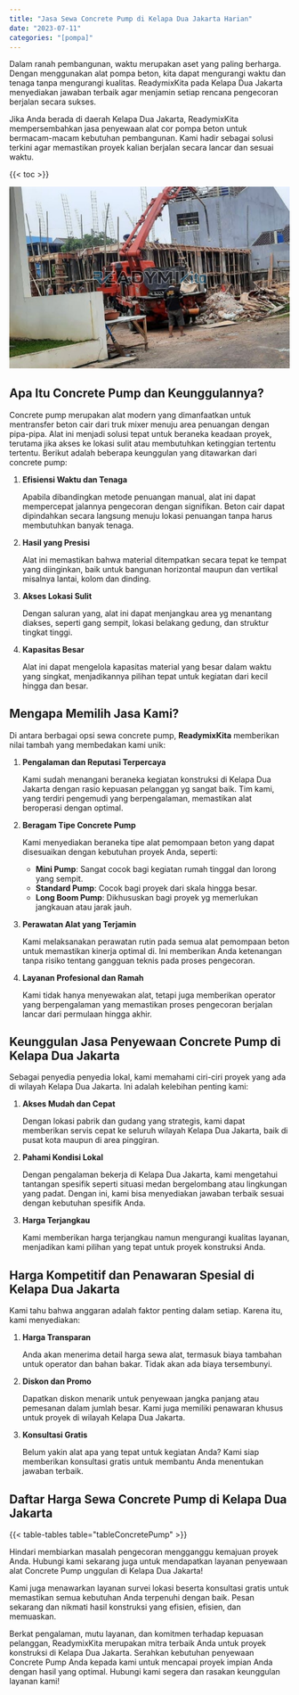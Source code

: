 ```yaml
---
title: "Jasa Sewa Concrete Pump di Kelapa Dua Jakarta Harian"
date: "2023-07-11"
categories: "[pompa]"
---
```


Dalam ranah pembangunan, waktu merupakan aset yang paling berharga. Dengan menggunakan alat pompa beton, kita dapat mengurangi waktu dan tenaga tanpa mengurangi kualitas. ReadymixKita pada Kelapa Dua Jakarta menyediakan jawaban terbaik agar menjamin setiap rencana pengecoran berjalan secara sukses.

Jika Anda berada di daerah Kelapa Dua Jakarta, ReadymixKita mempersembahkan jasa penyewaan alat cor pompa beton untuk bermacam-macam kebutuhan pembangunan. Kami hadir sebagai solusi terkini agar memastikan proyek kalian berjalan secara lancar dan sesuai waktu.

{{< toc >}}

![Jasa Sewa Concrete Pump di Kelapa Dua Jakarta Harian](/images/pompa/sewa-pompa-15.jpg)

## Apa Itu Concrete Pump dan Keunggulannya?

Concrete pump merupakan alat modern yang dimanfaatkan untuk mentransfer beton cair dari truk mixer menuju area penuangan dengan pipa-pipa. Alat ini menjadi solusi tepat untuk beraneka keadaan proyek, terutama jika akses ke lokasi sulit atau membutuhkan ketinggian tertentu tertentu. Berikut adalah beberapa keunggulan yang ditawarkan dari concrete pump:

1. **Efisiensi Waktu dan Tenaga**

   Apabila dibandingkan metode penuangan manual, alat ini dapat mempercepat jalannya pengecoran dengan signifikan. Beton cair dapat dipindahkan secara langsung menuju lokasi penuangan tanpa harus membutuhkan banyak tenaga.

2. **Hasil yang Presisi**

   Alat ini memastikan bahwa material ditempatkan secara tepat ke tempat yang diinginkan, baik untuk bangunan horizontal maupun dan vertikal misalnya lantai, kolom dan dinding.

3. **Akses Lokasi Sulit**

   Dengan saluran yang, alat ini dapat menjangkau area yg menantang diakses, seperti gang sempit, lokasi belakang gedung, dan struktur tingkat tinggi.

4. **Kapasitas Besar**

   Alat ini dapat mengelola kapasitas material yang besar dalam waktu yang singkat, menjadikannya pilihan tepat untuk kegiatan dari kecil hingga dan besar.

## Mengapa Memilih Jasa Kami?

Di antara berbagai opsi sewa concrete pump, **ReadymixKita** memberikan nilai tambah yang membedakan kami unik:

1. **Pengalaman dan Reputasi Terpercaya**

   Kami sudah menangani beraneka kegiatan konstruksi di Kelapa Dua Jakarta dengan rasio kepuasan pelanggan yg sangat baik. Tim kami, yang terdiri pengemudi yang berpengalaman, memastikan alat beroperasi dengan optimal.

2. **Beragam Tipe Concrete Pump**

   Kami menyediakan beraneka tipe alat pemompaan beton yang dapat disesuaikan dengan kebutuhan proyek Anda, seperti:
   - **Mini Pump**: Sangat cocok bagi kegiatan rumah tinggal dan lorong yang sempit.
   - **Standard Pump**: Cocok bagi proyek dari skala hingga besar.
   - **Long Boom Pump**: Dikhususkan bagi proyek yg memerlukan jangkauan atau jarak jauh.

3. **Perawatan Alat yang Terjamin**

   Kami melaksanakan perawatan rutin pada semua alat pemompaan beton untuk memastikan kinerja optimal di. Ini memberikan Anda ketenangan tanpa risiko tentang gangguan teknis pada proses pengecoran.

4. **Layanan Profesional dan Ramah**

   Kami tidak hanya menyewakan alat, tetapi juga memberikan operator yang berpengalaman yang memastikan proses pengecoran berjalan lancar dari permulaan hingga akhir.

## Keunggulan Jasa Penyewaan Concrete Pump di Kelapa Dua Jakarta

Sebagai penyedia penyedia lokal, kami memahami ciri-ciri proyek yang ada di wilayah Kelapa Dua Jakarta. Ini adalah kelebihan penting kami:

1. **Akses Mudah dan Cepat**

   Dengan lokasi pabrik dan gudang yang strategis, kami dapat memberikan servis cepat ke seluruh wilayah Kelapa Dua Jakarta, baik di pusat kota maupun di area pinggiran.

2. **Pahami Kondisi Lokal**

   Dengan pengalaman bekerja di Kelapa Dua Jakarta, kami mengetahui tantangan spesifik seperti situasi medan bergelombang atau lingkungan yang padat. Dengan ini, kami bisa menyediakan jawaban terbaik sesuai dengan kebutuhan spesifik Anda.

3. **Harga Terjangkau**

   Kami memberikan harga terjangkau namun mengurangi kualitas layanan, menjadikan kami pilihan yang tepat untuk proyek konstruksi Anda.

## Harga Kompetitif dan Penawaran Spesial di Kelapa Dua Jakarta

Kami tahu bahwa anggaran adalah faktor penting dalam setiap. Karena itu, kami menyediakan:

1. **Harga Transparan**

   Anda akan menerima detail harga sewa alat, termasuk biaya tambahan untuk operator dan bahan bakar. Tidak akan ada biaya tersembunyi.

2. **Diskon dan Promo**

   Dapatkan diskon menarik untuk penyewaan jangka panjang atau pemesanan dalam jumlah besar. Kami juga memiliki penawaran khusus untuk proyek di wilayah Kelapa Dua Jakarta.

3. **Konsultasi Gratis**

   Belum yakin alat apa yang tepat untuk kegiatan Anda? Kami siap memberikan konsultasi gratis untuk membantu Anda menentukan jawaban terbaik.

## Daftar Harga Sewa Concrete Pump di Kelapa Dua Jakarta

{{< table-tables table="tableConcretePump" >}}

Hindari membiarkan masalah pengecoran mengganggu kemajuan proyek Anda. Hubungi kami sekarang juga untuk mendapatkan layanan penyewaan alat Concrete Pump unggulan di Kelapa Dua Jakarta!

Kami juga menawarkan layanan survei lokasi beserta konsultasi gratis untuk memastikan semua kebutuhan Anda terpenuhi dengan baik. Pesan sekarang dan nikmati hasil konstruksi yang efisien, efisien, dan memuaskan.

Berkat pengalaman, mutu layanan, dan komitmen terhadap kepuasan pelanggan, ReadymixKita merupakan mitra terbaik Anda untuk proyek konstruksi di Kelapa Dua Jakarta. Serahkan kebutuhan penyewaan Concrete Pump Anda kepada kami untuk mencapai proyek impian Anda dengan hasil yang optimal. Hubungi kami segera dan rasakan keunggulan layanan kami!